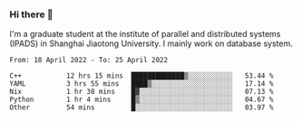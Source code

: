 ### Hi there 👋

I'm a graduate student at the institute of parallel and distributed systems (IPADS) in Shanghai Jiaotong University. I mainly work on database system.

<!--START_SECTION:waka-->

```text
From: 18 April 2022 - To: 25 April 2022

C++           12 hrs 15 mins  █████████████▒░░░░░░░░░░░   53.44 %
YAML          3 hrs 55 mins   ████▒░░░░░░░░░░░░░░░░░░░░   17.14 %
Nix           1 hr 38 mins    █▓░░░░░░░░░░░░░░░░░░░░░░░   07.13 %
Python        1 hr 4 mins     █▒░░░░░░░░░░░░░░░░░░░░░░░   04.67 %
Other         54 mins         █░░░░░░░░░░░░░░░░░░░░░░░░   03.97 %
```

<!--END_SECTION:waka-->

<!--
**yqmmm/yqmmm** is a ✨ _special_ ✨ repository because its `README.md` (this file) appears on your GitHub profile.

Here are some ideas to get you started:

- 🔭 I’m currently working on ...
- 🌱 I’m currently learning ...
- 👯 I’m looking to collaborate on ...
- 🤔 I’m looking for help with ...
- 💬 Ask me about ...
- 📫 How to reach me: ...
- 😄 Pronouns: ...
- ⚡ Fun fact: ...
-->
